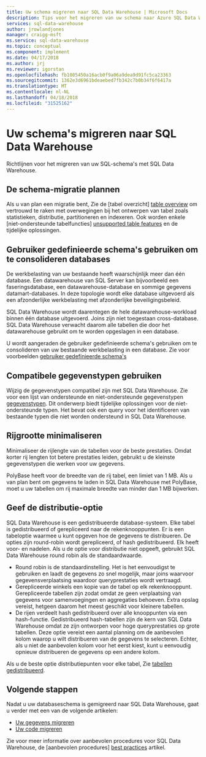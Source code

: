 ```yaml
---
title: Uw schema migreren naar SQL Data Warehouse | Microsoft Docs
description: Tips voor het migreren van uw schema naar Azure SQL Data Warehouse om oplossingen te ontwikkelen.
services: sql-data-warehouse
author: jrowlandjones
manager: craigg-msft
ms.service: sql-data-warehouse
ms.topic: conceptual
ms.component: implement
ms.date: 04/17/2018
ms.author: jrj
ms.reviewer: igorstan
ms.openlocfilehash: fb1085450a16acb0f9a06a9dea9d91fc5ca23363
ms.sourcegitcommit: 1362e3d6961bdeaebed7fb342c7b0b34f6f6417a
ms.translationtype: MT
ms.contentlocale: nl-NL
ms.lasthandoff: 04/18/2018
ms.locfileid: "31525162"
---
```

# <a name="migrate-your-schemas-to-sql-data-warehouse"></a>Uw schema's migreren naar SQL Data Warehouse
Richtlijnen voor het migreren van uw SQL-schema's met SQL Data Warehouse. 

## <a name="plan-your-schema-migration"></a>De schema-migratie plannen

Als u van plan een migratie bent, Zie de [tabel overzicht] [ table overview] om vertrouwd te raken met overwegingen bij het ontwerpen van tabel zoals statistieken, distributie, partitioneren en indexeren.  Ook worden enkele [niet-ondersteunde tabelfuncties] [ unsupported table features] en de tijdelijke oplossingen.

## <a name="use-user-defined-schemas-to-consolidate-databases"></a>Gebruiker gedefinieerde schema's gebruiken om te consolideren databases

De werkbelasting van uw bestaande heeft waarschijnlijk meer dan één database. Een datawarehouse van SQL Server kan bijvoorbeeld een faseringsdatabase, een datawarehouse-database en sommige gegevens datamart-databases. In deze topologie wordt elke database uitgevoerd als een afzonderlijke werkbelasting met afzonderlijke beveiligingsbeleid.

SQL Data Warehouse wordt daarentegen de hele datawarehouse-workload binnen één database uitgevoerd. Joins zijn niet toegestaan cross-database. SQL Data Warehouse verwacht daarom alle tabellen die door het datawarehouse gebruikt om te worden opgeslagen in een database.

U wordt aangeraden de gebruiker gedefinieerde schema's gebruiken om te consolideren van uw bestaande werkbelasting in een database. Zie voor voorbeelden [gebruiker gedefinieerde schema's](sql-data-warehouse-develop-user-defined-schemas.md)

## <a name="use-compatible-data-types"></a>Compatibele gegevenstypen gebruiken
Wijzig de gegevenstypen compatibel zijn met SQL Data Warehouse. Zie voor een lijst van ondersteunde en niet-ondersteunde gegevenstypen [gegevenstypen][data types]. Dit onderwerp biedt tijdelijke oplossingen voor de niet-ondersteunde typen. Het bevat ook een query voor het identificeren van bestaande typen die niet worden ondersteund in SQL Data Warehouse.

## <a name="minimize-row-size"></a>Rijgrootte minimaliseren
Minimaliseer de rijlengte van de tabellen voor de beste prestaties. Omdat korter rij lengten tot betere prestaties leiden, gebruikt u de kleinste gegevenstypen die werken voor uw gegevens. 

PolyBase heeft voor de breedte van de rij tabel, een limiet van 1 MB.  Als u van plan bent om gegevens te laden in SQL Data Warehouse met PolyBase, moet u uw tabellen om rij maximale breedte van minder dan 1 MB bijwerken. 

<!--
- For example, this table uses variable length data but the largest possible size of the row is still less than 1 MB. PolyBase will load data into this table.

- This table uses variable length data and the defined row width is less than one MB. When loading rows, PolyBase allocates the full length of the variable-length data. The full length of this row is greater than one MB.  PolyBase will not load data into this table.  

-->

## <a name="specify-the-distribution-option"></a>Geef de distributie-optie
SQL Data Warehouse is een gedistribueerde database-systeem. Elke tabel is gedistribueerd of gerepliceerd naar de rekenknooppunten. Er is een tabeloptie waarmee u kunt opgeven hoe de gegevens te distribueren. De opties zijn round-robin wordt gerepliceerd, of hash gedistribueerd. Elk heeft voor- en nadelen. Als u de optie voor distributie niet opgeeft, gebruikt SQL Data Warehouse round robin als de standaardwaarde.

- Round robin is de standaardinstelling. Het is het eenvoudigst te gebruiken en laadt de gegevens zo snel mogelijk, maar joins waarvoor gegevensverplaatsing waardoor queryprestaties wordt vertraagd.
- Gerepliceerde winkels een kopie van de tabel op elk rekenknooppunt. Gerepliceerde tabellen zijn zodat omdat ze geen verplaatsing van gegevens voor samenvoegingen en aggregaties behoeven. Extra opslag vereist, hetgeen daarom het meest geschikt voor kleinere tabellen.
- De rijen verdeelt hash gedistribueerd over alle knooppunten via een hash-functie. Gedistribueerd hash-tabellen zijn de kern van SQL Data Warehouse omdat ze zijn ontworpen voor hoge queryprestaties op grote tabellen. Deze optie vereist een aantal planning om de aanbevolen kolom waarop u wilt distribueren van de gegevens te selecteren. Echter, als u niet de aanbevolen kolom voor het eerst kiest, kunt u eenvoudig opnieuw distribueren de gegevens op een andere kolom. 

Als u de beste optie distributiepunten voor elke tabel, Zie [tabellen gedistribueerd](sql-data-warehouse-tables-distribute.md).


## <a name="next-steps"></a>Volgende stappen
Nadat u uw databaseschema is gemigreerd naar SQL Data Warehouse, gaat u verder met een van de volgende artikelen:

* [Uw gegevens migreren][Migrate your data]
* [Uw code migreren][Migrate your code]

Zie voor meer informatie over aanbevolen procedures voor SQL Data Warehouse, de [aanbevolen procedures] [ best practices] artikel.

<!--Image references-->

<!--Article references-->
[Migrate your code]: ./sql-data-warehouse-migrate-code.md
[Migrate your data]: ./sql-data-warehouse-migrate-data.md
[best practices]: ./sql-data-warehouse-best-practices.md
[table overview]: ./sql-data-warehouse-tables-overview.md
[unsupported table features]: ./sql-data-warehouse-tables-overview.md#unsupported-table-features
[data types]: ./sql-data-warehouse-tables-data-types.md
[unsupported data types]: ./sql-data-warehouse-tables-data-types.md#unsupported-data-types

<!--MSDN references-->


<!--Other Web references-->
